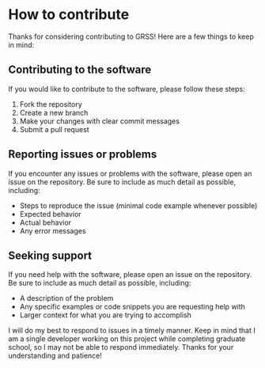 # How to contribute

Thanks for considering contributing to GRSS! Here are a few things to keep in mind:

## Contributing to the software

If you would like to contribute to the software, please follow these steps:

1. Fork the repository
2. Create a new branch
3. Make your changes with clear commit messages
4. Submit a pull request

## Reporting issues or problems

If you encounter any issues or problems with the software, please open an issue on the repository. Be sure to include as much detail as possible, including:

- Steps to reproduce the issue (minimal code example whenever possible)
- Expected behavior
- Actual behavior
- Any error messages

## Seeking support

If you need help with the software, please open an issue on the repository. Be sure to include as much detail as possible, including:

- A description of the problem
- Any specific examples or code snippets you are requesting help with
- Larger context for what you are trying to accomplish

I will do my best to respond to issues in a timely manner. Keep in mind that I am a single developer working on this project while completing graduate school, so I may not be able to respond immediately. Thanks for your understanding and patience!
